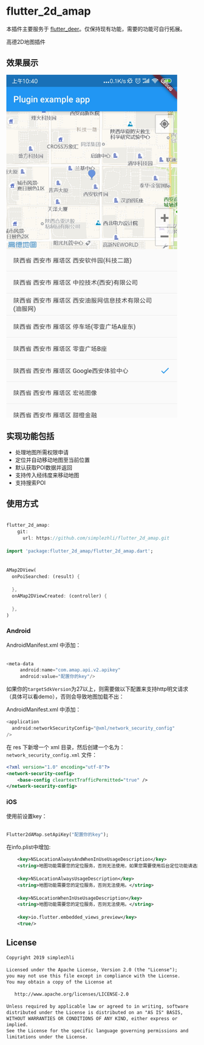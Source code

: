 # flutter_2d_amap

本插件主要服务于 [flutter_deer](https://github.com/simplezhli/flutter_deer)。仅保持现有功能，需要的功能可自行拓展。

高德2D地图插件

## 效果展示

<img src="preview/Screenshot_1.jpg" width="450px"/>

## 实现功能包括

* 处理地图所需权限申请
* 定位并自动移动地图至当前位置
* 默认获取POI数据并返回
* 支持传入经纬度来移动地图
* 支持搜索POI

## 使用方式

```dart

flutter_2d_amap:
    git:
      url: https://github.com/simplezhli/flutter_2d_amap.git

import 'package:flutter_2d_amap/flutter_2d_amap.dart';


AMap2DView(
  onPoiSearched: (result) {

  },
  onAMap2DViewCreated: (controller) {

  },
)

```

### Android

AndroidManifest.xml 中添加：

```java

<meta-data
     android:name="com.amap.api.v2.apikey"
     android:value="配置你的key"/>

```

如果你的`targetSdkVersion`为27以上，则需要做以下配置来支持http明文请求（具体可以看demo），否则会导致地图加载不出：

AndroidManifest.xml 中添加：

```java
<application
  android:networkSecurityConfig="@xml/network_security_config"
/>

```

在 res 下新增一个 xml 目录，然后创建一个名为：`network_security_config.xml` 文件：

```xml
<?xml version="1.0" encoding="utf-8"?>
<network-security-config>
    <base-config cleartextTrafficPermitted="true" />
</network-security-config>
```

### iOS

使用前设置key：

```dart

Flutter2dAMap.setApiKey("配置你的key");

```

在info.plist中增加:

```xml
    <key>NSLocationAlwaysAndWhenInUseUsageDescription</key>
    <string>地图功能需要您的定位服务，否则无法使用，如果您需要使用后台定位功能请选择“始终允许”。</string>

    <key>NSLocationAlwaysUsageDescription</key>
    <string>地图功能需要您的定位服务，否则无法使用。</string>

    <key>NSLocationWhenInUseUsageDescription</key>
    <string>地图功能需要您的定位服务，否则无法使用。</string>

    <key>io.flutter.embedded_views_preview</key>
    <true/>

```

## License

	Copyright 2019 simplezhli

    Licensed under the Apache License, Version 2.0 (the "License");
    you may not use this file except in compliance with the License.
    You may obtain a copy of the License at

       http://www.apache.org/licenses/LICENSE-2.0

    Unless required by applicable law or agreed to in writing, software
    distributed under the License is distributed on an "AS IS" BASIS,
    WITHOUT WARRANTIES OR CONDITIONS OF ANY KIND, either express or implied.
    See the License for the specific language governing permissions and
    limitations under the License.
